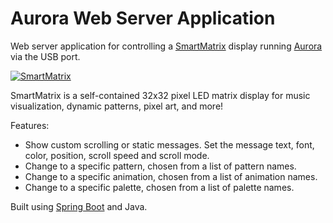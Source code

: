# Aurora Web Server Application
Web server application for controlling a [SmartMatrix](http://kck.st/1RUlTfb) display running [Aurora](https://github.com/pixelmatix/aurora) via the USB port.

[![SmartMatrix](https://ksr-ugc.imgix.net/projects/979600/photo-original.jpg?v=1432073505&w=640&h=480&fit=crop&auto=format&q=92&s=e7f872a3cb2df45c5fbad0a251e4025c)](http://pixl.mx/kick2015)

SmartMatrix is a self-contained 32x32 pixel LED matrix display for music visualization, dynamic patterns, pixel art, and more!

Features:

* Show custom scrolling or static messages.  Set the message text, font, color, position, scroll speed and scroll mode.
* Change to a specific pattern, chosen from a list of pattern names.
* Change to a specific animation, chosen from a list of animation names.
* Change to a specific palette, chosen from a list of palette names.

Built using [Spring Boot](http://projects.spring.io/spring-boot/) and Java.

